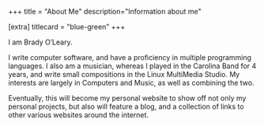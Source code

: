 +++
title = "About Me"
description="Information about me"

[extra]
titlecard = "blue-green"
+++

I am Brady O’Leary. 

I write computer software, and have a proficiency in multiple programming languages. I also am a musician, whereas I played in the Carolina Band for 4 years, and write small compositions in the Linux MultiMedia Studio. My interests are largely in Computers and Music, as well as combining the two.

Eventually, this will become my personal website to show off not only my personal projects, but also will feature a blog, and a collection of links to other various websites around the internet.
